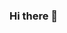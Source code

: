 ### Hi there 👋

<!--
**SinnyHendrix/SinnyHendrix** is a ✨ _special_ ✨ repository because its `README.md` (this file) appears on your GitHub profile.

Here are some ideas to get you started:

- 🔭 I’m currently working on 
- 🌱 I’m currently learning Javascript
- 👯 I’m looking to collaborate on ...
- 🤔 I’m looking for help with ...
- 💬 Ask me about sneakers and jiu jitsu
- 📫 How to reach me: SinnyHendrix on Twitter 
- 😄 Pronouns: He/Him
- ⚡ Fun fact: ...
-->
